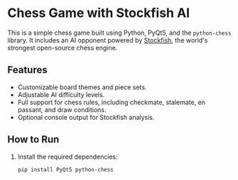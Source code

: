 # Chess Game with Stockfish AI

This is a simple chess game built using Python, PyQt5, and the `python-chess` library. It includes an AI opponent powered by [Stockfish](https://stockfishchess.org/), the world's strongest open-source chess engine.

## Features
- Customizable board themes and piece sets.
- Adjustable AI difficulty levels.
- Full support for chess rules, including checkmate, stalemate, en passant, and draw conditions.
- Optional console output for Stockfish analysis.

## How to Run
1. Install the required dependencies:
   ```bash
   pip install PyQt5 python-chess
